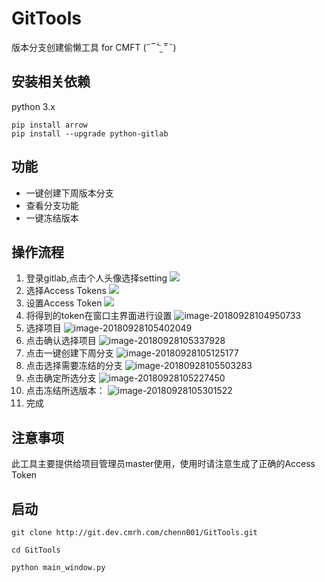 # GitTools
版本分支创建偷懒工具 for CMFT
(˶‾᷄ ⁻̫ ‾᷅˵)

## 安装相关依赖
python 3.x
```
pip install arrow
pip install --upgrade python-gitlab
```
## 功能
* 一键创建下周版本分支
* 查看分支功能
* 一键冻结版本

## 操作流程
1. 登录gitlab,点击个人头像选择setting
  ![](asserts/setting-1.jpg)
2. 选择Access Tokens
  ![](asserts/accesstoken-1.jpg)
3. 设置Access Token
  ![](asserts/accesstoken-2.jpg)
4. 将得到的token在窗口主界面进行设置
![image-20180928104950733](assets/image-20180928104950733.png)
5. 选择项目
![image-20180928105402049](assets/image-20180928105402049.png)
6. 点击确认选择项目
![image-20180928105337928](assets/image-20180928105337928.png)
7. 点击一键创建下周分支
![image-20180928105125177](assets/image-20180928105125177.png)
8. 点击选择需要冻结的分支
![image-20180928105503283](assets/image-20180928105503283.png)
9. 点击确定所选分支
![image-20180928105227450](assets/image-20180928105227450.png)
10. 点击冻结所选版本：
![image-20180928105301522](assets/image-20180928105301522.png)
11. 完成

## 注意事项
此工具主要提供给项目管理员master使用，使用时请注意生成了正确的Access Token

## 启动
```
git clone http://git.dev.cmrh.com/chenn001/GitTools.git

cd GitTools

python main_window.py
```